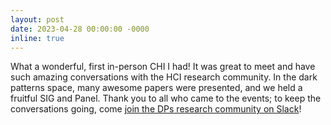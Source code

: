 ```yaml
---
layout: post
date: 2023-04-28 00:00:00 -0000
inline: true
---
```

What a wonderful, first in-person CHI I had! It was great to meet and have such amazing conversations with the HCI research community. In the dark patterns space, many awesome papers were presented, and we held a fruitful SIG and Panel. Thank you to all who came to the events; to keep the conversations going, come [join the DPs research community on Slack](darkpatternsresearch.slack.com)!
